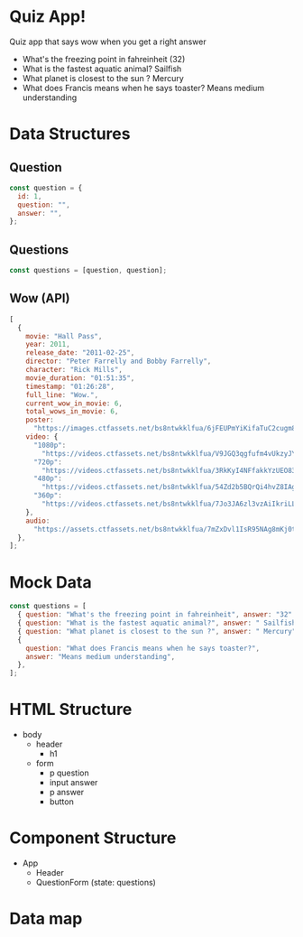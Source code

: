 # Quiz App!

Quiz app that says wow when you get a right answer

- What's the freezing point in fahreinheit (32)
- What is the fastest aquatic animal? Sailfish
- What planet is closest to the sun ? Mercury
- What does Francis means when he says toaster? Means medium understanding

# Data Structures

## Question

```jsx
const question = {
  id: 1,
  question: "",
  answer: "",
};
```

## Questions

```jsx
const questions = [question, question];
```

## Wow (API)

```jsx
[
  {
    movie: "Hall Pass",
    year: 2011,
    release_date: "2011-02-25",
    director: "Peter Farrelly and Bobby Farrelly",
    character: "Rick Mills",
    movie_duration: "01:51:35",
    timestamp: "01:26:28",
    full_line: "Wow.",
    current_wow_in_movie: 6,
    total_wows_in_movie: 6,
    poster:
      "https://images.ctfassets.net/bs8ntwkklfua/6jFEUPmYiKifaTuC2cugm8/22087834d091445fc9393cdd9163a901/Hall_Pass_Poster.jpg",
    video: {
      "1080p":
        "https://videos.ctfassets.net/bs8ntwkklfua/V9JGQ3qgfufm4vUkzyJYI/6182dce642b9f31ab698d7ab448688bd/Hall_Pass_Wow_6_1080p.mp4",
      "720p":
        "https://videos.ctfassets.net/bs8ntwkklfua/3RkKyI4NFfakkYzUEO83hG/21d29c6b7695d1b072084a92e05b6283/Hall_Pass_Wow_6_720p.mp4",
      "480p":
        "https://videos.ctfassets.net/bs8ntwkklfua/54Zd2b5BQrQi4hvZ8IAg8j/9a719307cdf6525257e0dba0afa9ceee/Hall_Pass_Wow_6_480p.mp4",
      "360p":
        "https://videos.ctfassets.net/bs8ntwkklfua/7Jo3JA6zl3vzAiIkriLLOR/5f488e12cdc1c7792484f098732b790d/Hall_Pass_Wow_6_360p.mp4",
    },
    audio:
      "https://assets.ctfassets.net/bs8ntwkklfua/7mZxDvl1IsR95NAg8mKj0t/43a0b44fd325c1de3f86cf6cec3a80d5/Hall_Pass_Wow_6.mp3",
  },
];
```

# Mock Data

```jsx
const questions = [
  { question: "What's the freezing point in fahreinheit", answer: "32" },
  { question: "What is the fastest aquatic animal?", answer: " Sailfish" },
  { question: "What planet is closest to the sun ?", answer: " Mercury" },
  {
    question: "What does Francis means when he says toaster?",
    answer: "Means medium understanding",
  },
];
```

# HTML Structure

- body
  - header
    - h1
  - form
    - p question
    - input answer
    - p answer
    - button

# Component Structure

- App
  - Header
  - QuestionForm (state: questions)

# Data map
